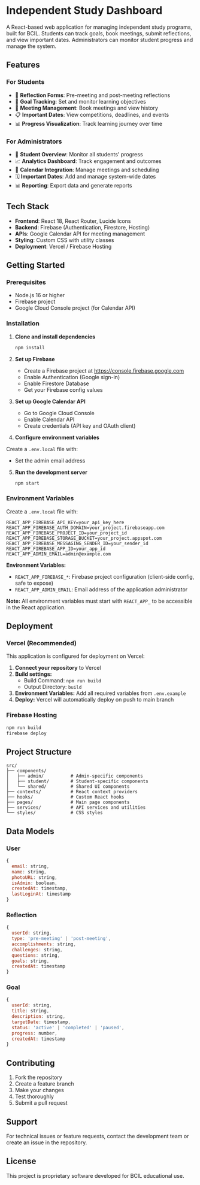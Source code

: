 # Independent Study Dashboard

A React-based web application for managing independent study programs, built for BCIL. Students can track goals, book meetings, submit reflections, and view important dates. Administrators can monitor student progress and manage the system.

## Features

### For Students

- 📝 **Reflection Forms**: Pre-meeting and post-meeting reflections
- 🎯 **Goal Tracking**: Set and monitor learning objectives
- 📅 **Meeting Management**: Book meetings and view history
- 📋 **Important Dates**: View competitions, deadlines, and events
- 📊 **Progress Visualization**: Track learning journey over time

### For Administrators

- 👥 **Student Overview**: Monitor all students' progress
- 📈 **Analytics Dashboard**: Track engagement and outcomes
- 📅 **Calendar Integration**: Manage meetings and scheduling
- 🗓️ **Important Dates**: Add and manage system-wide dates
- 📊 **Reporting**: Export data and generate reports

## Tech Stack

- **Frontend**: React 18, React Router, Lucide Icons
- **Backend**: Firebase (Authentication, Firestore, Hosting)
- **APIs**: Google Calendar API for meeting management
- **Styling**: Custom CSS with utility classes
- **Deployment**: Vercel / Firebase Hosting

## Getting Started

### Prerequisites

- Node.js 16 or higher
- Firebase project
- Google Cloud Console project (for Calendar API)

### Installation

1. **Clone and install dependencies**

   ```bash
   npm install
   ```

2. **Set up Firebase**

   - Create a Firebase project at https://console.firebase.google.com
   - Enable Authentication (Google sign-in)
   - Enable Firestore Database
   - Get your Firebase config values

3. **Set up Google Calendar API**

   - Go to Google Cloud Console
   - Enable Calendar API
   - Create credentials (API key and OAuth client)

4. **Configure environment variables**

Create a `.env.local` file with:
   - Set the admin email address

5. **Run the development server**
   ```bash
   npm start
   ```

### Environment Variables

Create a `.env.local` file with:

```
REACT_APP_FIREBASE_API_KEY=your_api_key_here
REACT_APP_FIREBASE_AUTH_DOMAIN=your_project.firebaseapp.com
REACT_APP_FIREBASE_PROJECT_ID=your_project_id
REACT_APP_FIREBASE_STORAGE_BUCKET=your_project.appspot.com
REACT_APP_FIREBASE_MESSAGING_SENDER_ID=your_sender_id
REACT_APP_FIREBASE_APP_ID=your_app_id
REACT_APP_ADMIN_EMAIL=admin@example.com
```

**Environment Variables:**
- `REACT_APP_FIREBASE_*`: Firebase project configuration (client-side config, safe to expose)
- `REACT_APP_ADMIN_EMAIL`: Email address of the application administrator

**Note:** All environment variables must start with `REACT_APP_` to be accessible in the React application.

## Deployment

### Vercel (Recommended)

This application is configured for deployment on Vercel:

1. **Connect your repository** to Vercel
2. **Build settings:**
   - Build Command: `npm run build`
   - Output Directory: `build`
3. **Environment Variables:** Add all required variables from `.env.example`
4. **Deploy:** Vercel will automatically deploy on push to main branch

### Firebase Hosting

```bash
npm run build
firebase deploy
```

## Project Structure

```
src/
├── components/
│   ├── admin/          # Admin-specific components
│   ├── student/        # Student-specific components
│   └── shared/         # Shared UI components
├── contexts/           # React context providers
├── hooks/              # Custom React hooks
├── pages/              # Main page components
├── services/           # API services and utilities
└── styles/             # CSS styles
```

## Data Models

### User

```javascript
{
  email: string,
  name: string,
  photoURL: string,
  isAdmin: boolean,
  createdAt: timestamp,
  lastLoginAt: timestamp
}
```

### Reflection

```javascript
{
  userId: string,
  type: 'pre-meeting' | 'post-meeting',
  accomplishments: string,
  challenges: string,
  questions: string,
  goals: string,
  createdAt: timestamp
}
```

### Goal

```javascript
{
  userId: string,
  title: string,
  description: string,
  targetDate: timestamp,
  status: 'active' | 'completed' | 'paused',
  progress: number,
  createdAt: timestamp
}
```

## Contributing

1. Fork the repository
2. Create a feature branch
3. Make your changes
4. Test thoroughly
5. Submit a pull request

## Support

For technical issues or feature requests, contact the development team or create an issue in the repository.

## License

This project is proprietary software developed for BCIL educational use.
